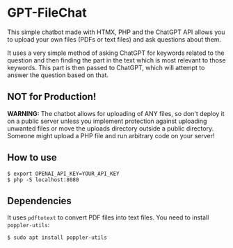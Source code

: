 # GPT-FileChat

This simple chatbot made with HTMX, PHP and the ChatGPT API allows you to upload your own files (PDFs or text files) and ask questions about them.

It uses a very simple method of asking ChatGPT for keywords related to the question and then finding the part in the text which is most relevant to those keywords. This part is then passed to ChatGPT, which will attempt to answer the question based on that.

## NOT for Production!

**WARNING:** The chatbot allows for uploading of ANY files, so don't deploy it on a public server unless you implement protection against uploading unwanted files or move the uploads directory outside a public directory. Someone might upload a PHP file and run arbitrary code on your server!

## How to use

```console
$ export OPENAI_API_KEY=YOUR_API_KEY
$ php -S localhost:8080
```

## Dependencies

It uses `pdftotext` to convert PDF files into text files. You need to install `poppler-utils`:

```console
$ sudo apt install poppler-utils
```
